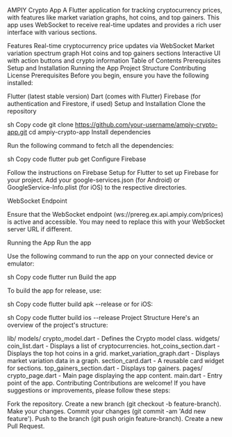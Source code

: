 AMPIY Crypto App
A Flutter application for tracking cryptocurrency prices, with features like market variation graphs, hot coins, and top gainers. This app uses WebSocket to receive real-time updates and provides a rich user interface with various sections.

Features
Real-time cryptocurrency price updates via WebSocket
Market variation spectrum graph
Hot coins and top gainers sections
Interactive UI with action buttons and crypto information
Table of Contents
Prerequisites
Setup and Installation
Running the App
Project Structure
Contributing
License
Prerequisites
Before you begin, ensure you have the following installed:

Flutter (latest stable version)
Dart (comes with Flutter)
Firebase (for authentication and Firestore, if used)
Setup and Installation
Clone the repository

sh
Copy code
git clone https://github.com/your-username/ampiy-crypto-app.git
cd ampiy-crypto-app
Install dependencies

Run the following command to fetch all the dependencies:

sh
Copy code
flutter pub get
Configure Firebase

Follow the instructions on Firebase Setup for Flutter to set up Firebase for your project. Add your google-services.json (for Android) or GoogleService-Info.plist (for iOS) to the respective directories.

WebSocket Endpoint

Ensure that the WebSocket endpoint (ws://prereg.ex.api.ampiy.com/prices) is active and accessible. You may need to replace this with your WebSocket server URL if different.

Running the App
Run the app

Use the following command to run the app on your connected device or emulator:

sh
Copy code
flutter run
Build the app

To build the app for release, use:

sh
Copy code
flutter build apk --release
or for iOS:

sh
Copy code
flutter build ios --release
Project Structure
Here's an overview of the project's structure:

lib/
models/
crypto_model.dart - Defines the Crypto model class.
widgets/
coin_list.dart - Displays a list of cryptocurrencies.
hot_coins_section.dart - Displays the top hot coins in a grid.
market_variation_graph.dart - Displays market variation data in a graph.
section_card.dart - A reusable card widget for sections.
top_gainers_section.dart - Displays top gainers.
pages/
crypto_page.dart - Main page displaying the app content.
main.dart - Entry point of the app.
Contributing
Contributions are welcome! If you have suggestions or improvements, please follow these steps:

Fork the repository.
Create a new branch (git checkout -b feature-branch).
Make your changes.
Commit your changes (git commit -am 'Add new feature').
Push to the branch (git push origin feature-branch).
Create a new Pull Request.
